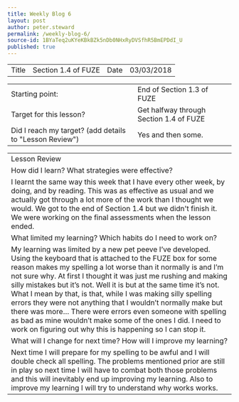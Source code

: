 ```yaml
---
title: Weekly Blog 6
layout: post
author: peter.steward
permalink: /weekly-blog-6/
source-id: 1BYaTeq2uKYeKBkBZk5nDb0NHxRyDVSfhR5BmEPDdI_U
published: true
---
```

<table>
  <tr>
    <td>Title</td>
    <td>Section 1.4 of FUZE</td>
    <td>Date</td>
    <td>03/03/2018</td>
  </tr>
</table>


<table>
  <tr>
    <td>Starting point:</td>
    <td>End of Section 1.3 of FUZE</td>
  </tr>
  <tr>
    <td>Target for this lesson?</td>
    <td>Get halfway through Section 1.4 of FUZE</td>
  </tr>
  <tr>
    <td>Did I reach my target? 
(add details to "Lesson Review")</td>
    <td>Yes and then some.</td>
  </tr>
</table>


<table>
  <tr>
    <td>Lesson Review</td>
  </tr>
  <tr>
    <td>How did I learn? What strategies were effective? </td>
  </tr>
  <tr>
    <td>I learnt the same way this week that I have every other week, by doing, and by reading. This was as effective as usual and we actually got through a lot more of the work than I thought we would. We got to the end of Section 1.4 but we didn't finish it. We were working on the final assessments when the lesson ended. </td>
  </tr>
  <tr>
    <td>What limited my learning? Which habits do I need to work on? </td>
  </tr>
  <tr>
    <td>My learning was limited by a new pet peeve I’ve developed. Using the keyboard that is attached to the FUZE box for some reason makes my spelling a lot worse than it normally is and I’m not sure why. At first I thought it was just me rushing and making silly mistakes but it’s not. Well it is but at the same time it’s not. What I mean by that, is that, while I was making silly spelling errors they were not anything that I wouldn’t normally make but there was more… There were errors even someone with spelling as bad as mine wouldn’t make some of the ones I did. I need to work on figuring out why this is happening so I can stop it.   </td>
  </tr>
  <tr>
    <td>What will I change for next time? How will I improve my learning?</td>
  </tr>
  <tr>
    <td>Next time I will prepare for my spelling to be awful and I will double check all spelling. The problems mentioned prior are still in play so next time I will have to combat both those problems and this will inevitably end up improving my learning. Also to improve my learning I will try to understand why works works.</td>
  </tr>
</table>


